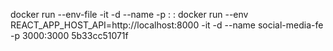 docker run --env-file <path-env> -it -d --name <containername> -p <port>:<port> <image>:<tag>
docker run --env REACT_APP_HOST_API=http://localhost:8000 -it -d --name social-media-fe -p 3000:3000 5b33cc51071f